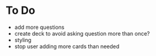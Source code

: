 # To Do

-   add more questions
-   create deck to avoid asking question more than once?
-   styling
-   stop user adding more cards than needed
